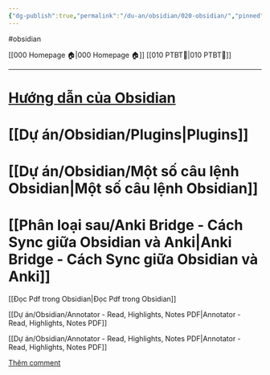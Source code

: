 ```yaml
---
{"dg-publish":true,"permalink":"/du-an/obsidian/020-obsidian/","pinned":true}
---
```


#obsidian

[[000 Homepage 🏠\|000 Homepage 🏠]]
[[010 PTBT🧐\|010 PTBT🧐]]
___
# [Hướng dẫn của Obsidian](https://publish.obsidian.md/help-vi/)
# [[Dự án/Obsidian/Plugins\|Plugins]]

# [[Dự án/Obsidian/Một số câu lệnh Obsidian\|Một số câu lệnh Obsidian]]

# [[Phân loại sau/Anki Bridge - Cách Sync giữa Obsidian và Anki\|Anki Bridge - Cách Sync giữa Obsidian và Anki]]



[[Đọc Pdf trong Obsidian\|Đọc Pdf trong Obsidian]]

[[Dự án/Obsidian/Annotator - Read, Highlights, Notes PDF\|Annotator - Read, Highlights, Notes PDF]]

[[Dự án/Obsidian/Annotator - Read, Highlights, Notes PDF\|Annotator - Read, Highlights, Notes PDF]]

[Thêm comment](https://github.com/lehoangphuc747/hocanki/blob/main/src/site/_includes/components/user/notes/footer/001-comment.njk)